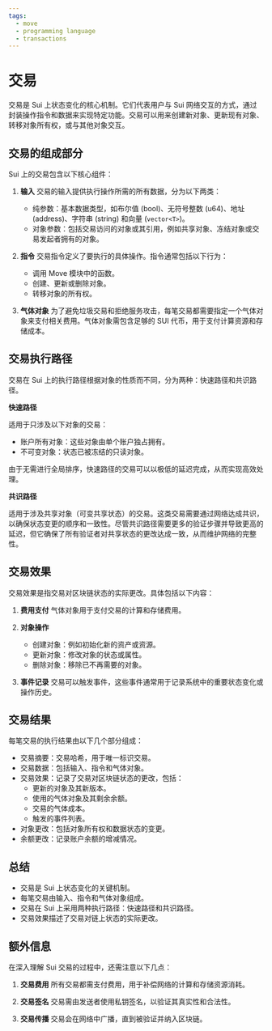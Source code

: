 ```yaml
---
tags:
  - move
  - programming language
  - transactions
---
```


**交易**
========

交易是 Sui 上状态变化的核心机制。它们代表用户与 Sui 网络交互的方式，通过封装操作指令和数据来实现特定功能。交易可以用来创建新对象、更新现有对象、转移对象所有权，或与其他对象交互。

**交易的组成部分**
------------------

Sui 上的交易包含以下核心组件：

1. **输入**
   交易的输入提供执行操作所需的所有数据，分为以下两类：
   - 纯参数：基本数据类型，如布尔值 (bool)、无符号整数 (u64)、地址 (address)、字符串 (string) 和向量 (`vector<T>`)。
   - 对象参数：包括交易访问的对象或其引用，例如共享对象、冻结对象或交易发起者拥有的对象。

2. **指令**
   交易指令定义了要执行的具体操作。指令通常包括以下行为：
   - 调用 Move 模块中的函数。
   - 创建、更新或删除对象。
   - 转移对象的所有权。

3. **气体对象**
   为了避免垃圾交易和拒绝服务攻击，每笔交易都需要指定一个气体对象来支付相关费用。气体对象需包含足够的 SUI 代币，用于支付计算资源和存储成本。

**交易执行路径**
----------------

交易在 Sui 上的执行路径根据对象的性质而不同，分为两种：快速路径和共识路径。

**快速路径**

适用于只涉及以下对象的交易：
- 账户所有对象：这些对象由单个账户独占拥有。
- 不可变对象：状态已被冻结的只读对象。

由于无需进行全局排序，快速路径的交易可以以极低的延迟完成，从而实现高效处理。

**共识路径**

适用于涉及共享对象（可变共享状态）的交易。这类交易需要通过网络达成共识，以确保状态变更的顺序和一致性。尽管共识路径需要更多的验证步骤并导致更高的延迟，但它确保了所有验证者对共享状态的更改达成一致，从而维护网络的完整性。

**交易效果**
------------

交易效果是指交易对区块链状态的实际更改。具体包括以下内容：

1. **费用支付**
   气体对象用于支付交易的计算和存储费用。

2. **对象操作**
   - 创建对象：例如初始化新的资产或资源。
   - 更新对象：修改对象的状态或属性。
   - 删除对象：移除已不再需要的对象。

3. **事件记录**
   交易可以触发事件，这些事件通常用于记录系统中的重要状态变化或操作历史。

**交易结果**
------------

每笔交易的执行结果由以下几个部分组成：
- 交易摘要：交易哈希，用于唯一标识交易。
- 交易数据：包括输入、指令和气体对象。
- 交易效果：记录了交易对区块链状态的更改，包括：
  - 更新的对象及其新版本。
  - 使用的气体对象及其剩余余额。
  - 交易的气体成本。
  - 触发的事件列表。
- 对象更改：包括对象所有权和数据状态的变更。
- 余额更改：记录账户余额的增减情况。

**总结**
--------

- 交易是 Sui 上状态变化的关键机制。
- 每笔交易由输入、指令和气体对象组成。
- 交易在 Sui 上采用两种执行路径：快速路径和共识路径。
- 交易效果描述了交易对链上状态的实际更改。

**额外信息**
------------

在深入理解 Sui 交易的过程中，还需注意以下几点：

1. **交易费用**
   所有交易都需支付费用，用于补偿网络的计算和存储资源消耗。

2. **交易签名**
   交易需由发送者使用私钥签名，以验证其真实性和合法性。

3. **交易传播**
   交易会在网络中广播，直到被验证并纳入区块链。
